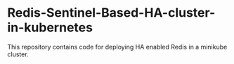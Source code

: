 # Redis-Sentinel-Based-HA-cluster-in-kubernetes
This repository contains code for deploying HA enabled Redis in a minikube cluster.  
